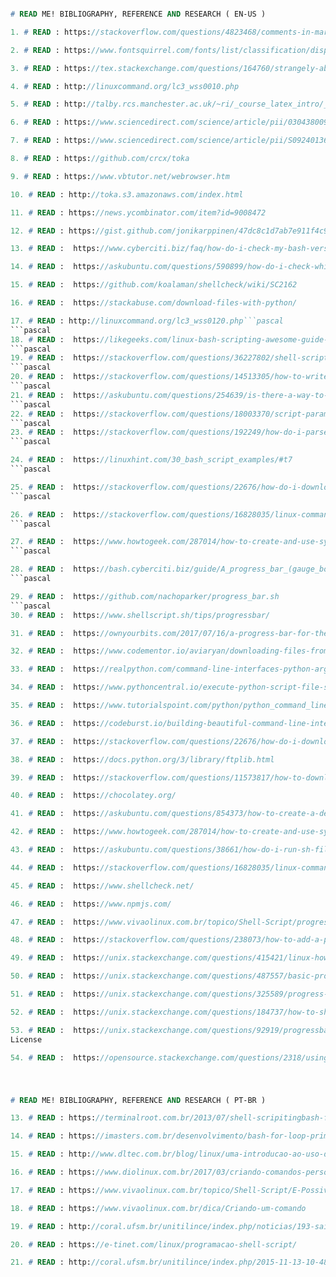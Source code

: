 
```pascal 

# READ ME! BIBLIOGRAPHY, REFERENCE AND RESEARCH ( EN-US )

```

```pascal
1. # READ : https://stackoverflow.com/questions/4823468/comments-in-markdown
```
```pascal
2. # READ : https://www.fontsquirrel.com/fonts/list/classification/display
```
```pascal
3. # READ : https://tex.stackexchange.com/questions/164760/strangely-abbreviated-russian-bibtex-entry-name
```
```pascal
4. # READ : http://linuxcommand.org/lc3_wss0010.php
```
```pascal
5. # READ : http://talby.rcs.manchester.ac.uk/~ri/_course_latex_intro/_bibtex/index.bibtexandkile
```
```pascal
6. # READ : https://www.sciencedirect.com/science/article/pii/030438009190114G
```
```pascal
7. # READ : https://www.sciencedirect.com/science/article/pii/S0924013602002959
```
```pascal
8. # READ : https://github.com/crcx/toka
```
```pascal
9. # READ : https://www.vbtutor.net/webrowser.htm
```
```pascal
10. # READ : http://toka.s3.amazonaws.com/index.html
```
```pascal
11. # READ : https://news.ycombinator.com/item?id=9008472
```
```pascal
12. # READ : https://gist.github.com/jonikarppinen/47dc8c1d7ab7e911f4c9
```
```pascal
13. # READ :  https://www.cyberciti.biz/faq/how-do-i-check-my-bash-version/
```
```pascal
14. # READ :  https://askubuntu.com/questions/590899/how-do-i-check-which-shell-i-am-using
```
```pascal
15. # READ :  https://github.com/koalaman/shellcheck/wiki/SC2162
```
```pascal
16. # READ :  https://stackabuse.com/download-files-with-python/
```
```pascal
17. # READ : http://linuxcommand.org/lc3_wss0120.php```pascal
```pascal
18. # READ :  https://likegeeks.com/linux-bash-scripting-awesome-guide-part3/
```pascal
19. # READ :  https://stackoverflow.com/questions/36227802/shell-script-with-options-and-argument-update
```pascal
20. # READ :  https://stackoverflow.com/questions/14513305/how-to-write-unix-shell-scripts-with-options
```pascal
21. # READ :  https://askubuntu.com/questions/254639/is-there-a-way-to-echo-an-alias
```pascal
22. # READ :  https://stackoverflow.com/questions/18003370/script-parameters-in-bash
```pascal
23. # READ :  https://stackoverflow.com/questions/192249/how-do-i-parse-command-line-arguments-in-bash
```pascal

24. # READ :  https://linuxhint.com/30_bash_script_examples/#t7
```pascal

25. # READ :  https://stackoverflow.com/questions/22676/how-do-i-download-a-file-over-http-using-python
```pascal

26. # READ :  https://stackoverflow.com/questions/16828035/linux-command-to-check-if-a-shell-script-is-running-or-not
```pascal

27. # READ :  https://www.howtogeek.com/287014/how-to-create-and-use-symbolic-links-aka-symlinks-on-linux/
```pascal

28. # READ :  https://bash.cyberciti.biz/guide/A_progress_bar_(gauge_box)
```pascal

29. # READ :  https://github.com/nachoparker/progress_bar.sh
```pascal
30. # READ :  https://www.shellscript.sh/tips/progressbar/
```
```pascal
31. # READ :  https://ownyourbits.com/2017/07/16/a-progress-bar-for-the-shell/
```
```pascal
32. # READ :  https://www.codementor.io/aviaryan/downloading-files-from-urls-in-python-77q3bs0un
```
```pascal
33. # READ :  https://realpython.com/command-line-interfaces-python-argparse/ 
```
```pascal
34. # READ :  https://www.pythoncentral.io/execute-python-script-file-shell/
```
```pascal
35. # READ :  https://www.tutorialspoint.com/python/python_command_line_arguments.htm
```
```pascal
36. # READ :  https://codeburst.io/building-beautiful-command-line-interfaces-with-python-26c7e1bb54df
```
```pascal
37. # READ :  https://stackoverflow.com/questions/22676/how-do-i-download-a-file-over-http-using-python
```
```pascal
38. # READ :  https://docs.python.org/3/library/ftplib.html
```
```pascal
39. # READ :  https://stackoverflow.com/questions/11573817/how-to-download-a-file-via-ftp-with-python-ftplib
```
```pascal
40. # READ :  https://chocolatey.org/
```
```pascal
41. # READ :  https://askubuntu.com/questions/854373/how-to-create-a-desktop-shortcut
```
```pascal 
42. # READ :  https://www.howtogeek.com/287014/how-to-create-and-use-symbolic-links-aka-symlinks-on-linux/
```
```pascal 
43. # READ :  https://askubuntu.com/questions/38661/how-do-i-run-sh-files
```
```pascal 
44. # READ :  https://stackoverflow.com/questions/16828035/linux-command-to-check-if-a-shell-script-is-running-or-not
```
```pascal 
45. # READ :  https://www.shellcheck.net/
```
```pascal 
46. # READ :  https://www.npmjs.com/
```
```pascal 
47. # READ :  https://www.vivaolinux.com.br/topico/Shell-Script/progress-bar-1
```
```pascal 
48. # READ :  https://stackoverflow.com/questions/238073/how-to-add-a-progress-bar-to-a-shell-script
```
```pascal 
49. # READ :  https://unix.stackexchange.com/questions/415421/linux-how-to-create-simple-progress-bar-in-bash
```
```pascal 
50. # READ :  https://unix.stackexchange.com/questions/487557/basic-progress-bar-for-each-line-of-output-in-an-async-bash-script
```
```pascal 
51. # READ :  https://unix.stackexchange.com/questions/325589/progress-bar-to-know-how-much-output-of-shell-script-has-been-done
```
```pascal 
52. # READ :  https://unix.stackexchange.com/questions/184737/how-to-show-a-progress-bar-while-tar-a-folder-recursively
```
```pascal 
53. # READ :  https://unix.stackexchange.com/questions/92919/progressbar-in-bash-to-visualize-the-time-to-wait
License
```
```pascal 
54. # READ :  https://opensource.stackexchange.com/questions/2318/using-open-source-sample-code-provided-by-microsoft-for-commercial-software
```
#

```pascal 

# READ ME! BIBLIOGRAPHY, REFERENCE AND RESEARCH ( PT-BR )

```

```pascal
13. # READ : https://terminalroot.com.br/2013/07/shell-scripitingbash-funcao-para.html
```
```pascal
14. # READ : https://imasters.com.br/desenvolvimento/bash-for-loop-primeiro-passo-na-automacao-no-linux
```
```pascal
15. # READ : http://www.dltec.com.br/blog/linux/uma-introducao-ao-uso-do-awk-no-linux/
```
```pascal
16. # READ : https://www.diolinux.com.br/2017/03/criando-comandos-personalizados-do-terminal-linux.html
```
```pascal
17. # READ : https://www.vivaolinux.com.br/topico/Shell-Script/E-Possivel-criar-um-comando
```
```pascal
18. # READ : https://www.vivaolinux.com.br/dica/Criando-um-comando
```
```pascal
19. # READ : http://coral.ufsm.br/unitilince/index.php/noticias/193-saiba-como-criar-seus-proprios-comandos-no-linux-usando-alias
```
```pascal
20. # READ : https://e-tinet.com/linux/programacao-shell-script/
```
```pascal
21. # READ : http://coral.ufsm.br/unitilince/index.php/2015-11-13-10-48-41/178-criando-comandos-personalizados-do-terminal-bash-do-linux
```


